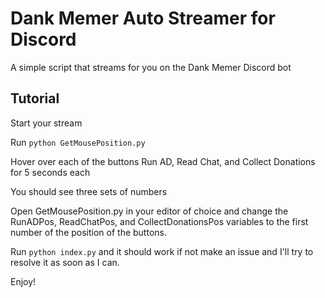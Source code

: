 # Dank Memer Auto Streamer for Discord

A simple script that streams for you on the Dank Memer Discord bot

## Tutorial

Start your stream

Run `python GetMousePosition.py`

Hover over each of the buttons Run AD, Read Chat, and Collect Donations for 5 seconds each

You should see three sets of numbers

Open GetMousePosition.py in your editor of choice and change the RunADPos, ReadChatPos, and CollectDonationsPos variables to the first number of the position of the buttons.

Run `python index.py` and it should work if not make an issue and I'll try to resolve it as soon as I can.

Enjoy!

